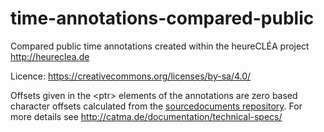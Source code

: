 # time-annotations-compared-public
Compared public time annotations created within the heureCLÉA project http://heureclea.de

Licence: https://creativecommons.org/licenses/by-sa/4.0/

Offsets given in the &lt;ptr&gt; elements of the annotations are zero based character offsets calculated from the [sourcedocuments repository](https://github.com/heureclea/sourcedocuments). For more details see http://catma.de/documentation/technical-specs/
